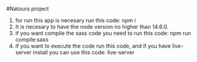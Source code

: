 #Natours project

1. for run this app is necesary run this code:
   npm i
2. It is necesary to have the node version no higher than 14.6.0.
3. if you want compile the sass code you need to run this code:
   npm run compile:sass
4. if you want to execute the code run this code, and if you have live-server install you can use this code:
   live-server
